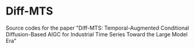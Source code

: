 # Diff-MTS
Source codes for the paper "Diff-MTS: Temporal-Augmented Conditional Diffusion-Based AIGC for Industrial Time Series Toward the Large Model Era"
